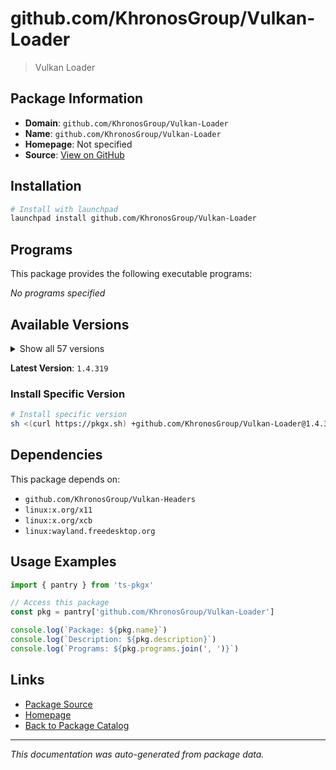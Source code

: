 # github.com/KhronosGroup/Vulkan-Loader

> Vulkan Loader

## Package Information

- **Domain**: `github.com/KhronosGroup/Vulkan-Loader`
- **Name**: `github.com/KhronosGroup/Vulkan-Loader`
- **Homepage**: Not specified
- **Source**: [View on GitHub](https://github.com/pkgxdev/pantry/tree/main/projects/github.com/KhronosGroup/Vulkan-Loader/package.yml)

## Installation

```bash
# Install with launchpad
launchpad install github.com/KhronosGroup/Vulkan-Loader
```

## Programs

This package provides the following executable programs:

*No programs specified*

## Available Versions

<details>
<summary>Show all 57 versions</summary>

- `1.4.319`, `1.4.318`, `1.4.317`, `1.4.316`, `1.4.315`
- `1.4.314`, `1.4.313`, `1.4.312`, `1.4.311`, `1.4.310`
- `1.4.309`, `1.4.307`, `1.4.306`, `1.4.305`, `1.4.304`
- `1.4.303`, `1.3.302`, `1.3.301`, `1.3.300`, `1.3.299`
- `1.3.298`, `1.3.297`, `1.3.296`, `1.3.295`, `1.3.294`
- `1.3.293`, `1.3.292`, `1.3.290`, `1.3.289`, `1.3.288`
- `1.3.287`, `1.3.286`, `1.3.285`, `1.3.284`, `1.3.283`
- `1.3.282`, `1.3.281`, `1.3.280`, `1.3.279`, `1.3.278`
- `1.3.277`, `1.3.276`, `1.3.275`, `1.3.274`, `1.3.273`
- `1.3.272`, `1.3.271`, `1.3.270`, `1.3.269`, `1.3.268`
- `1.3.267`, `1.3.266`, `1.3.265`, `1.3.264`, `1.3.263`
- `1.3.262`, `1.3.261`

</details>

**Latest Version**: `1.4.319`

### Install Specific Version

```bash
# Install specific version
sh <(curl https://pkgx.sh) +github.com/KhronosGroup/Vulkan-Loader@1.4.319 -- $SHELL -i
```

## Dependencies

This package depends on:

- `github.com/KhronosGroup/Vulkan-Headers`
- `linux:x.org/x11`
- `linux:x.org/xcb`
- `linux:wayland.freedesktop.org`

## Usage Examples

```typescript
import { pantry } from 'ts-pkgx'

// Access this package
const pkg = pantry['github.com/KhronosGroup/Vulkan-Loader']

console.log(`Package: ${pkg.name}`)
console.log(`Description: ${pkg.description}`)
console.log(`Programs: ${pkg.programs.join(', ')}`)
```

## Links

- [Package Source](https://github.com/pkgxdev/pantry/tree/main/projects/github.com/KhronosGroup/Vulkan-Loader/package.yml)
- [Homepage](#)
- [Back to Package Catalog](../../../package-catalog.md)

---

*This documentation was auto-generated from package data.*
